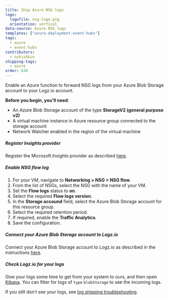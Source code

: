 ```yaml
---
title: Ship Azure NSG logs
logo:
  logofile: nsg-logo.png
  orientation: vertical
data-source: Azure NSG logs
templates: ["azure-deployment-event-hubs"]
tags:
  - azure
  - event-hubs
contributors:
  - nshishkin
shipping-tags:
  - azure
order: 630
---
```


Enable an Azure function to forward NSG logs from your Azure Blob Storage account to your Logz.io account.


**Before you begin, you'll need**: 

* An Azure Blob Storage account of the type **StorageV2 (general purpose v2)**
* A virtual machine instance in Azure resource group connected to the storage account
* Network Watcher enabled in the region of the virtual machine

<div class="tasklist">

##### Register Insights provider

Register the Microsoft.Insights provider as described [here](https://docs.microsoft.com/en-us/azure/network-watcher/network-watcher-nsg-flow-logging-portal#register-insights-provider).

##### Enable NSG flow log

1. For your VM, navigate to **Networking > NSG > NSG flow**.
2. From the list of NSGs, select the NSG with the name of your VM.
3. Set the **Flow logs** status to **on**.
4. Select the required **Flow logs version**.
5. In the **Storage accound** field, select the Azure Blob Storage account for this resource group.
6. Select the required retention period.
7. If required, enable the **Traffic Analytics**.
8. Save the configuration.


##### Connect your Azure Blob Storage account to Logz.io

Connect your Azure Blob Storage account to Logz.io as described in the instructions [here](https://docs.logz.io/shipping/log-sources/azure-blob.html#existing-blob-config).

##### Check Logz.io for your logs

Give your logs some time to get from your system to ours, and then open [Kibana](https://app.logz.io/#/dashboard/kibana/discover?). You can filter for logs of `type` `blobStorage` to see the incoming logs.
  
If you still don’t see your logs, see [log shipping troubleshooting](https://docs.logz.io/user-guide/log-shipping/log-shipping-troubleshooting.html).

</div>

